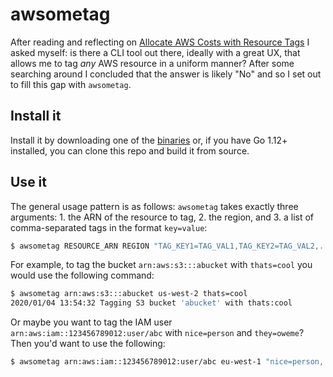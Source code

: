 # awsometag

After reading and reflecting on [Allocate AWS Costs with Resource Tags](https://medium.com/@davidevanpaulis/allocate-aws-costs-with-resource-tags-277de240487f) I asked myself: is there a CLI tool out there, ideally with a great UX, that allows me to tag *any* AWS resource in a uniform manner? After some searching around I concluded that the answer is likely "No" and so I set out to fill this gap with `awsometag`.

## Install it
Install it by downloading one of the [binaries](https://github.com/mhausenblas/awsometag/releases) or, if you have Go 1.12+ installed, you can clone this repo and build it from source.

## Use it

The general usage pattern is as follows: `awsometag` takes exactly three arguments: 1. the ARN of the resource to tag, 2. the region, and 3. a list of comma-separated tags in the format `key=value`:

```sh
$ awsometag RESOURCE_ARN REGION "TAG_KEY1=TAG_VAL1,TAG_KEY2=TAG_VAL2,..."
```

For example, to tag the bucket `arn:aws:s3:::abucket` with `thats=cool` you would use the following command:

```sh
$ awsometag arn:aws:s3:::abucket us-west-2 thats=cool
2020/01/04 13:54:32 Tagging S3 bucket 'abucket' with thats:cool
```

Or maybe you want to tag the IAM user `arn:aws:iam::123456789012:user/abc` with `nice=person` and `they=oweme`? Then you'd want to use the following:

```sh
$ awsometag arn:aws:iam::123456789012:user/abc eu-west-1 "nice=person, they=oweme"
```
